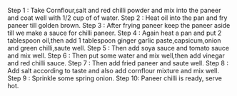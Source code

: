 Step 1 : Take Cornflour,salt and red chilli powder and mix into the paneer and coat well with 1/2 cup of of water.
Step 2 : Heat oil into the pan and fry paneer till golden brown.
Step 3 : After frying paneer keep the paneer aside till we make a sauce for chilli paneer.
Step 4 : Again heat a pan and put 2 tablespoon oil,then add 1 tablespoon ginger garlic paste,capsicum,onion and green 
         chilli,saute well.
Step 5 : Then add soya sauce and tomato sauce and mix well.
Step 6 : Then put some water and mix well,then add vinegar and red chilli sauce.
Step 7 : Then add fried paneer and saute well.
Step 8 : Add salt according to taste and also add cornflour mixture and mix well.
Step 9 : Sprinkle some spring onion.
Step 10: Paneer chilli is ready, serve hot.    
